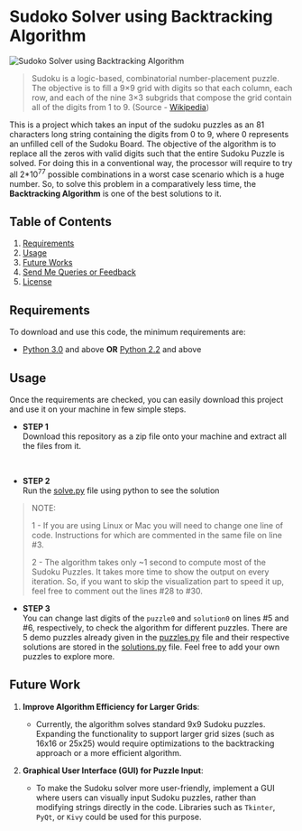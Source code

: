 # Sudoko Solver using Backtracking Algorithm

![Sudoko Solver using Backtracking Algorithm](./assets/SudokuSolverUsingBacktrack.gif)

> Sudoku is a logic-based, combinatorial number-placement puzzle. The objective is to fill a 9×9 grid with digits so that each column, each row, and each of the nine 3×3 subgrids that compose the grid contain all of the digits from 1 to 9.
> (Source - [Wikipedia](https://en.wikipedia.org/wiki/Sudoku))

This is a project which takes an input of the sudoku puzzles as an 81 characters long string containing the digits from 0 to 9, where 0 represents an unfilled cell of the Sudoku Board. The objective of the algorithm is to replace all the zeros with valid digits such that the entire Sudoku Puzzle is solved. For doing this in a conventional way, the processor will require to try all 2*10<sup>77</sup> possible combinations in a worst case scenario which is a huge number. So, to solve this problem in a comparatively less time, the **Backtracking Algorithm** is one of the best solutions to it.

## Table of Contents

1. [Requirements](#requirements)
2. [Usage](#usage)
3. [Future Works](#future-works)
4. [Send Me Queries or Feedback](#send-me-queries-or-feedback)
5. [License](#license)

## Requirements

To download and use this code, the minimum requirements are:

* [Python 3.0](https://www.python.org/download/releases/3.0/) and above **OR** [Python 2.2](https://www.python.org/download/releases/2.2/) and above

## Usage

Once the requirements are checked, you can easily download this project and use it on your machine in few simple steps.

* **STEP 1** <br>
    Download this repository as a zip file onto your machine and extract all the files from it.


    <br>

* **STEP 2** <br>
  Run the [solve.py](./solve.py) file using python to see the solution


> NOTE:
>  
> 1 - If you are using Linux or Mac you will need to change one line of code. Instructions for which are commented in the same file on line #3.
>  
> 2 - The algorithm takes only ~1 second to compute most of the Sudoku Puzzles. It takes more time to show the output on every iteration. So, if you want to skip the visualization part to speed it up, feel free to comment out the lines #28 to #30.

* **STEP 3** <br>
  You can change last digits of the `puzzle0` and `solution0` on lines #5 and #6, respectively, to check the algorithm for different puzzles. There are 5 demo puzzles already given in the [puzzles.py](./puzzles.py) file and their respective solutions are stored in the [solutions.py](./solutions.py) file. Feel free to add your own puzzles to explore more.

## Future Work

1. **Improve Algorithm Efficiency for Larger Grids**:
   - Currently, the algorithm solves standard 9x9 Sudoku puzzles. Expanding the functionality to support larger grid sizes (such as 16x16 or 25x25) would require optimizations to the backtracking approach or a more efficient algorithm.

2. **Graphical User Interface (GUI) for Puzzle Input**:
   - To make the Sudoku solver more user-friendly, implement a GUI where users can visually input Sudoku puzzles, rather than modifying strings directly in the code. Libraries such as `Tkinter`, `PyQt`, or `Kivy` could be used for this purpose.
